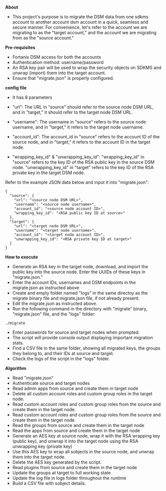 **About**

* This project's purpose is to migrate the DSM data from one sdkms account to another account dsm account in a quick, seamless and secure manner. For convenience, let's refer to the account we are migrating to as the "target account," and the account we are migrating from as the "source account."

**Pre-requisites**

* Fortanix DSM access for both the accounts
* Authentication method: username/password
* An RSA key pair will be used to wrap the security objects on SDKMS	 and unwrap (import) them into the target account. 
* Ensure that "migrate.json" is properly configured.

**config file**

* It has 8 parameters

* "url": The URL in "source" should refer to the source node DSM URL, and in "target," it should refer to the target node DSM URL.
* "username": The username in "source" refers to the source node username, and in "target," it refers to the target node username.
* "account_id": The account_id in "source" refers to the account ID of the source node, and in "target," it refers to the account ID in the target node.
* "wrapping_key_id" & "unwrapping_key_id":
	"wrapping_key_id" in "source" refers to the key ID of the RSA public key in the source DSM node.
	"unwrapping_key_id" in "target" refers to the key ID of the RSA private key in the target DSM node.

Refer to the example JSON data below and input it into "migrate.json":

```
{
  "source": {
    "url": "<source node DSM URL>",
    "username": "<source node username>",
    "account_id": "<source node account ID>",
    "wrapping_key_id": "<RSA public key ID at source>"
  },
  "target": {
    "url": "<target node DSM URL>",
    "username": "<target node username>",
    "account_id": "<target node account ID>",
    "unwrapping_key_id": "<RSA private key ID at target>"
  }
}
```

**How to execute**

* Generate an RSA key in the target node, download, and import the public key into the source node. Enter the UUIDs of these keys in "migrate.json."
* Enter the account IDs, usernames and DSM endpoints in the migrate.json as instructed above
* Create and empty folder named "logs" in the same directoy as the migrate binary file and migrate.json file, if not already present.
* Edit the migrate.json as instructed above.
* Run the following command in the directory with "migrate" binary, "migrate.json" file, and the "logs" folder:
```
./migrate
```
* Enter passwords for source and target nodes when prompted.
* The script will provide console output displaying important migration stats.
* Find a CSV file in the same folder, showing all migrated keys, the groups they belong to, and their IDs at source and target.
* Check the logs of the script in the "logs" folder.


**Algorithm**

* Read "migrate.json"
* Authenticate source and target nodes
* Read admin apps from source and create them in target node
* Delete all custom account roles and custom group roles in the target node.
* Read custom account roles and custom group roles from the source and create them in the target node.
* Read custom account roles and custom group roles from the source and create them in the target node.
* Read the groups from source and create them in the target node
* Read the apps from source and create them in the target node
* Generate an AES key at source node, wrap it with the RSA wrapping key (public key), and unwrap it into the target node using the RSA unwrapping key (private key)
* Use this AES key to wrap all sobjects in the source node, and unwrap them into the target node.
* Delete the AES key generated by the script.
* Read plugins from source and create them in the target node
* Update the groups at target to full working state
* Update the log file in logs folder throughout the runtime
* Build a CSV file with sobject details.
